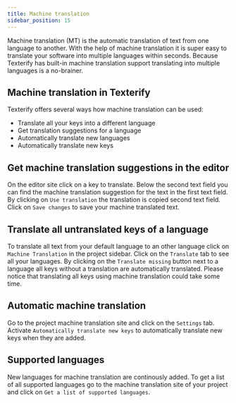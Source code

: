 ```yaml
---
title: Machine translation
sidebar_position: 15
---
```


Machine translation (MT) is the automatic translation of text from one language to another. With the help of machine translation it is super easy to translate your software into multiple languages within seconds. Because Texterify has built-in machine translation support translating into multiple languages is a no-brainer.

## Machine translation in Texterify

Texterify offers several ways how machine translation can be used:

- Translate all your keys into a different language
- Get translation suggestions for a language
- Automatically translate new languages
- Automatically translate new keys

## Get machine translation suggestions in the editor

On the editor site click on a key to translate. Below the second text field you can find the machine translation suggestion for the text in the first text field. By clicking on `Use translation` the translation is copied second text field. Click on `Save changes` to save your machine translated text.

## Translate all untranslated keys of a language

To translate all text from your default language to an other language click on `Machine Translation` in the project sidebar. Click on the `Translate` tab to see all your languages. By clicking on the `Translate missing` button next to a language all keys without a translation are automatically translated. Please notice that translating all keys using machine translation could take some time.

## Automatic machine translation

Go to the project machine translation site and click on the `Settings` tab. Activate `Automatically translate new keys` to automatically translate new keys when they are added.

## Supported languages

New languages for machine translation are continously added. To get a list of all supported languages go to the machine translation site of your project and click on `Get a list of supported languages`.
